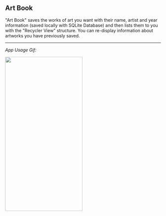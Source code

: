 ## Art Book

"Art Book" saves the works of art you want with their name, artist and year information (saved locally with SQLite Database) and then lists them to you with the "Recycler View" structure. You can re-display information about artworks you have previously saved.

---

*App Usage Gif:*

<img src="artBookUsage.gif" width="250" height="500">
